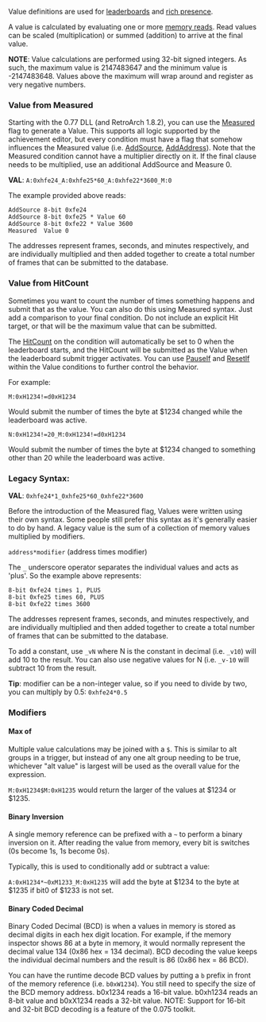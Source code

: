 Value definitions are used for [leaderboards](Leaderboards#value) and [rich presence](Rich-Presence#value-properties).

A value is calculated by evaluating one or more [memory reads](Condition-Syntax). Read values can be scaled (multiplication) or summed (addition) to arrive at the final value.

**NOTE**: Value calculations are performed using 32-bit signed integers. As such, the maximum value is 2147483647 and the minimum value is -2147483648. Values above the maximum will wrap around and register as very negative numbers.

### Value from Measured

Starting with the 0.77 DLL (and RetroArch 1.8.2), you can use the [Measured](Measured-Flag) flag to generate a Value. This supports all logic supported by the achievement editor, but every condition must have a flag that somehow influences the Measured value (i.e. [AddSource](AddSource-Flag), [AddAddress](AddAddress-Flag)). Note that the Measured condition cannot have a multiplier directly on it. If the final clause needs to be multiplied, use an additional AddSource and Measure 0.

**VAL**: `A:0xhfe24_A:0xhfe25*60_A:0xhfe22*3600_M:0`

The example provided above reads:

```
AddSource 8-bit 0xfe24
AddSource 8-bit 0xfe25 * Value 60
AddSource 8-bit 0xfe22 * Value 3600
Measured  Value 0
```

The addresses represent frames, seconds, and minutes respectively, and are individually multiplied and then added together to create a total number of frames that can be submitted to the database.

### Value from HitCount

Sometimes you want to count the number of times something happens and submit that as the value. You can also do this using Measured syntax. Just add a comparison to your final condition. Do not include an explicit Hit target, or that will be the maximum value that can be submitted.

The [HitCount](Hit-Counts) on the condition will automatically be set to 0 when the leaderboard starts, and the HitCount will be submitted as the Value when the leaderboard submit trigger activates. You can use [PauseIf](PauseIf-Flag) and [ResetIf](ResetIf-Flag) within the Value conditions to further control the behavior.

For example:

```
M:0xH1234!=d0xH1234
```

Would submit the number of times the byte at $1234 changed while the leaderboard was active.

```
N:0xH1234!=20_M:0xH1234!=d0xH1234
```

Would submit the number of times the byte at $1234 changed to something other than 20 while the leaderboard was active.

### Legacy Syntax:

**VAL**: `0xhfe24*1_0xhfe25*60_0xhfe22*3600`

Before the introduction of the Measured flag, Values were written using their own syntax. Some people still prefer this syntax as it's generally easier to do by hand. A legacy value is the sum of a collection of memory values multiplied by modifiers.

`address*modifier` (address times modifier)

The `_` underscore operator separates the individual values and acts as 'plus'. So the example above represents:

```
8-bit 0xfe24 times 1, PLUS
8-bit 0xfe25 times 60, PLUS
8-bit 0xfe22 times 3600
```

The addresses represent frames, seconds, and minutes respectively, and are individually multiplied and then added together to create a total number of frames that can be submitted to the database.

To add a constant, use `_vN` where N is the constant in decimal (i.e. `_v10`) will add 10 to the result. You can also use negative values for N (i.e. `_v-10` will subtract 10 from the result.

**Tip**: modifier can be a non-integer value, so if you need to divide by two, you can multiply by 0.5: `0xhfe24*0.5`

### Modifiers

#### Max of

Multiple value calculations may be joined with a `$`. This is similar to alt groups in a trigger, but instead of any one alt group needing to be true, whichever "alt value" is largest will be used as the overall value for the expression.

`M:0xH1234$M:0xH1235` would return the larger of the values at $1234 or $1235.

#### Binary Inversion

A single memory reference can be prefixed with a `~` to perform a binary inversion on it. After reading the value from memory, every bit is switches (0s become 1s, 1s become 0s).

Typically, this is used to conditionally add or subtract a value:

`A:0xH1234*~0xM1233_M:0xH1235` will add the byte at $1234 to the byte at $1235 if bit0 of $1233 is not set.

#### Binary Coded Decimal

Binary Coded Decimal (BCD) is when a values in memory is stored as decimal digits in each hex digit location. For example, if the memory inspector shows 86 at a byte in memory, it would normally represent the decimal value 134 (0x86 hex = 134 decimal). BCD decoding the value keeps the individual decimal numbers and the result is 86 (0x86 hex = 86 BCD).

You can have the runtime decode BCD values by putting a `b` prefix in front of the memory reference (i.e. `b0xW1234`). You still need to specify the size of the BCD memory address. b0x1234 reads a 16-bit value. b0xh1234 reads an 8-bit value and b0xX1234 reads a 32-bit value. NOTE: Support for 16-bit and 32-bit BCD decoding is a feature of the 0.075 toolkit.

